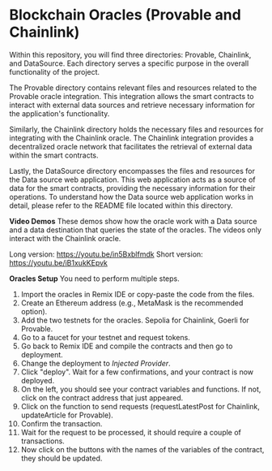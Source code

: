 # Blockchain Oracles (Provable and Chainlink)

Within this repository, you will find three directories: Provable, Chainlink, and DataSource. Each directory serves a specific purpose in the overall functionality of the project.

The Provable directory contains relevant files and resources related to the Provable oracle integration. This integration allows the smart contracts to interact with external data sources and retrieve necessary information for the application's functionality.

Similarly, the Chainlink directory holds the necessary files and resources for integrating with the Chainlink oracle. The Chainlink integration provides a decentralized oracle network that facilitates the retrieval of external data within the smart contracts.

Lastly, the DataSource directory encompasses the files and resources for the Data source web application. This web application acts as a source of data for the smart contracts, providing the necessary information for their operations. To understand how the Data source web application works in detail, please refer to the README file located within this directory.

**Video Demos**
These demos show how the oracle work with a Data source and a data destination that queries the state of the oracles. The videos only interact with the Chainlink oracle.

Long version: https://youtu.be/in5Bxblfmdk
Short version: https://youtu.be/iB1xukKEpvk

**Oracles Setup**
You need to perform multiple steps.
1. Import the oracles in Remix IDE or copy-paste the code from the files.
2. Create an Ethereum address (e.g., MetaMask is the recommended option).
3. Add the two testnets for the oracles. Sepolia for Chainlink, Goerli for Provable.
4. Go to a faucet for your testnet and request tokens.
5. Go back to Remix IDE and compile the contracts and then go to deployment.
6. Change the deployment to *Injected Provider*.
7. Click "deploy". Wait for a few confirmations, and your contract is now deployed.
8. On the left, you should see your contract variables and functions. If not, click on the contract address that just appeared.
9. Click on the function to send requests (requestLatestPost for Chainlink, updateArticle for Provable).
10. Confirm the transaction.
11. Wait for the request to be processed, it should require a couple of transactions.
12. Now click on the buttons with the names of the variables of the contract, they should be updated.

